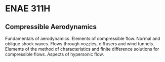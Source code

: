 # ENAE 311H 

## Compressible Aerodynamics

Fundamentals of aerodynamics. Elements of compressible flow. Normal and oblique shock waves. Flows through nozzles, diffusers and wind tunnels. Elements of the method of characteristics and finite difference solutions for compressible flows. Aspects of hypersonic flow.
